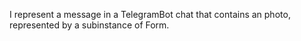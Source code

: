 I represent a message in a TelegramBot chat that contains an photo, represented by a subinstance of Form.